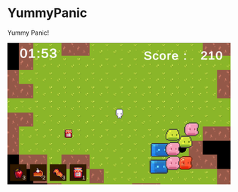 # YummyPanic
Yummy Panic!

![alt text](https://github.com/adrimyla/YummyPanic/blob/6a4cc5e60e4cab2198c107a10d750cedeeb554a4/doc/img/main.png?raw=true)

